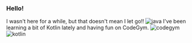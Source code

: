 ### Hello! 

I wasn't here for a while, but that doesn't mean I let go!!
![java](https://en.wikipedia.org/wiki/Java_(programming_language)#/media/File:Java_programming_language_logo.svg)
I've been learning a bit of Kotlin lately and having fun on CodeGym.
![codegym](https://codegym.cc/assets/images/site/logo/logo-cg-full.svg)
![kotlin](https://www.logo.wine/a/logo/Kotlin_(programming_language)/Kotlin_(programming_language)-Logo.wine.svg)
